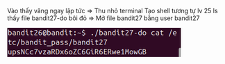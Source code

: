 Vào thấy văng ngay lập tức 
=> Thu nhỏ terminal
Tạo shell tương tự lv 25 
ls thấy file bandit27-do bôi đỏ
=> Mở file bandit27 bằng user bandit27

![alt text](writeup/anh/35.png)